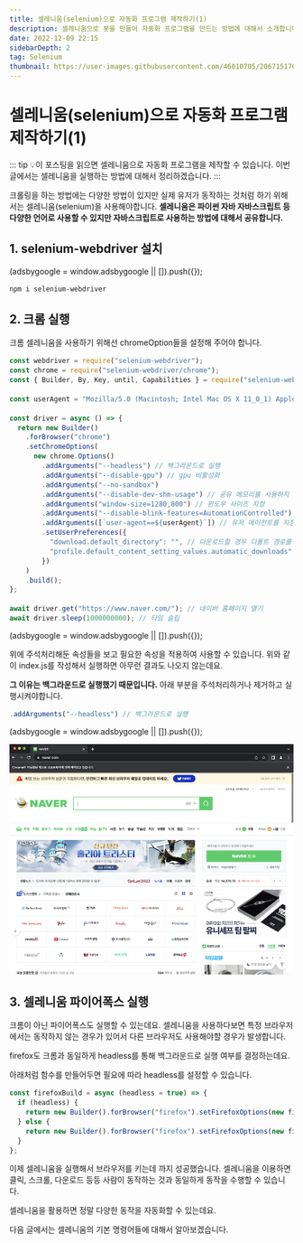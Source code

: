 ```yaml
---
title: 셀레니움(selenium)으로 자동화 프로그램 제작하기(1)
description: 셀레니움으로 봇을 만들어 자동화 프로그램을 만드는 방법에 대해서 소개합니다.
date: 2022-12-09 22:15
sidebarDepth: 2
tag: Selenium
thumbnail: https://user-images.githubusercontent.com/46010705/206715170-0cdb8586-b2d4-4e07-bea8-433c6d4d8096.png
---
```


# 셀레니움(selenium)으로 자동화 프로그램 제작하기(1)

::: tip 💡이 포스팅을 읽으면
셀레니움으로 자동화 프로그램을 제작할 수 있습니다.
이번 글에서는 셀레니움을 실행하는 방법에 대해서 정리하겠습니다.
:::

크롤링을 하는 방법에는 다양한 방법이 있지만 실제 유저가 동작하는 것처럼 하기 위해서는 셀레니움(selenium)을 사용해야합니다.
**셀레니움은 파이썬 자바 자바스크립트 등 다양한 언어로 사용할 수 있지만 자바스크립트로 사용하는 방법에 대해서 공유합니다.**

## 1. selenium-webdriver 설치

<component is="script" src="https://pagead2.googlesyndication.com/pagead/js/adsbygoogle.js?client=ca-pub-4877378276818686" crossorigin="anonymous" async></component>

<!-- ui-log 수평형 -->

<ins class="adsbygoogle"
     style="display:block"
     data-ad-client="ca-pub-4877378276818686"
     data-ad-slot="9743150776"
     data-ad-format="auto"
     data-full-width-responsive="true"></ins>
<component is="script">
(adsbygoogle = window.adsbygoogle || []).push({});
</component>

```bash
npm i selenium-webdriver
```

## 2. 크롬 실행

크롬 셀레니움을 사용하기 위해선 chromeOption들을 설정해 주어야 합니다.

```js
const webdriver = require("selenium-webdriver");
const chrome = require("selenium-webdriver/chrome");
const { Builder, By, Key, until, Capabilities } = require("selenium-webdriver");

const userAgent = "Mozilla/5.0 (Macintosh; Intel Mac OS X 11_0_1) AppleWebKit/537.36 (KHTML, like Gecko) Chrome/88.0.4324.192 Safari/537.36";

const driver = async () => {
  return new Builder()
    .forBrowser("chrome")
    .setChromeOptions(
      new chrome.Options()
        .addArguments("--headless") // 백그라운드로 실행
        .addArguments("--disable-gpu") // gpu 비활성화
        .addArguments("--no-sandbox")
        .addArguments("--disable-dev-shm-usage") // 공유 메모리를 사용하지 않겠다는 의미
        .addArguments("window-size=1280,800") // 윈도우 사이즈 지정
        .addArguments("--disable-blink-features=AutomationControlled")
        .addArguments([`user-agent==${userAgent}`]) // 유저 에이전트를 지정할 수 있음
        .setUserPreferences({
          "download.default_directory": "", // 다운로드할 경우 디폴트 경로를 지정할 수 있음
          "profile.default_content_setting_values.automatic_downloads": 1,
        })
    )
    .build();
};

await driver.get("https://www.naver.com/"); // 네이버 홈페이지 열기
await driver.sleep(1000000000); // 타임 슬립
```

<component is="script" src="https://pagead2.googlesyndication.com/pagead/js/adsbygoogle.js?client=ca-pub-4877378276818686" crossorigin="anonymous" async></component>

<!-- ui-log 수평형 -->

<ins class="adsbygoogle"
     style="display:block"
     data-ad-client="ca-pub-4877378276818686"
     data-ad-slot="9743150776"
     data-ad-format="auto"
     data-full-width-responsive="true"></ins>
<component is="script">
(adsbygoogle = window.adsbygoogle || []).push({});
</component>

위에 주석처리해둔 속성들을 보고 필요한 속성을 적용하여 사용할 수 있습니다.
위와 같이 index.js를 작성해서 실행하면 아무런 결과도 나오지 않는데요.

**그 이유는 백그라운드로 실행했기 때문입니다.**
아래 부분을 주석처리하거나 제거하고 실행시켜야합니다.

```js
.addArguments("--headless") // 백그라운드로 실행
```

<component is="script" src="https://pagead2.googlesyndication.com/pagead/js/adsbygoogle.js?client=ca-pub-4877378276818686" crossorigin="anonymous" async></component>

<!-- ui-log 수평형 -->

<ins class="adsbygoogle"
     style="display:block"
     data-ad-client="ca-pub-4877378276818686"
     data-ad-slot="9743150776"
     data-ad-format="auto"
     data-full-width-responsive="true"></ins>
<component is="script">
(adsbygoogle = window.adsbygoogle || []).push({});
</component>

<img src="./img/1.png" width="700" />

## 3. 셀레니움 파이어폭스 실행

크롬이 아닌 파이어폭스도 실행할 수 있는데요.
셀레니움을 사용하다보면 특정 브라우저에서는 동작하지 않는 경우가 있어서 다른 브라우저도 사용해야할 경우가 발생합니다.

firefox도 크롬과 동일하게 headless를 통해 백그라운드로 실행 여부를 결정하는데요.

아래처럼 함수를 만들어두면 필요에 따라 headless를 설정할 수 있습니다.

```js
const firefoxBuild = async (headless = true) => {
  if (headless) {
    return new Builder().forBrowser("firefox").setFirefoxOptions(new firefox.Options().addArguments("--headless")).build();
  } else {
    return new Builder().forBrowser("firefox").setFirefoxOptions(new firefox.Options()).build();
  }
};
```

이제 셀레니움을 실행해서 브라우저를 키는데 까지 성공했습니다.
셀레니움을 이용하면 클릭, 스크롤, 다운로드 등등 사람이 동작하는 것과 동일하게 동작을 수행할 수 있습니다.

셀레니움을 활용하면 정말 다양한 동작을 자동화할 수 있는데요.

다음 글에서는 셀레니움의 기본 명령어들에 대해서 알아보겠습니다.

